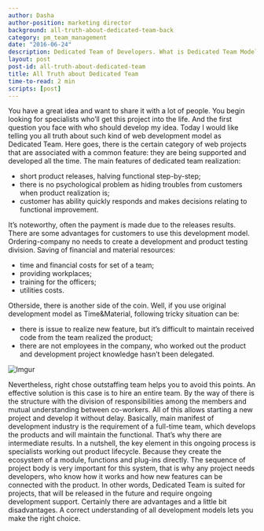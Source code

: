 ```yaml
---
author: Dasha
author-position: marketing director
background: all-truth-about-dedicated-team-back
category: pm_team_management
date: "2016-06-24"
description: Dedicated Team of Developers. What is Dedicated Team Model?
layout: post
post-id: all-truth-about-dedicated-team
title: All Truth about Dedicated Team
time-to-read: 2 min
scripts: [post]
---
```


You have a great idea and want to share it with a lot of people. You begin looking for specialists who’ll get this project into the life. And the first question you face with who should develop my idea. Today I would like telling you all truth about such kind of web development model as Dedicated Team.
Here goes, there is the certain category of web projects that are associated with a common feature: they are being supported and developed all the time. The main features of dedicated team realization:

* short product releases, halving functional step-by-step;
* there is no psychological problem as hiding troubles from customers when product realization is;
* customer has ability quickly responds and makes decisions relating to functional improvement.

It’s noteworthy, often the payment is made due to the releases results. There are some advantages for customers to use this development model. Ordering-company no needs to create a development and product testing division. Saving of financial and material resources:

* time and financial costs for set of a team;
* providing workplaces;
* training for the officers;
* utilities costs.

Otherside, there is another side of the coin. Well, if you use original development model as Time&Material, following tricky situation can be:

* there is issue to realize new feature, but it’s difficult to maintain received code from the team realized the product;
* there are not employees in the company, who worked out the product and development project knowledge hasn’t been delegated.

![Imgur](https://i.imgur.com/uGUfzve.jpg)

Nevertheless, right chose outstaffing team helps you to avoid this points. An effective solution is this case is to hire an entire team. By the way of there is the structure with the division of responsibilities among the members and mutual understanding between co-workers. All of this allows starting a new project and develop it without delay. Basically, main manifest of development industry is the requirement of a full-time team, which develops the products and will maintain the functional. That’s why there are intermediate results. 
In a nutshell, the key element in this ongoing process is specialists working out product lifecycle. Because they create the ecosystem of a module, functions and plug-ins directly. The sequence of project body is very important for this system, that is why any project needs developers, who know how it works and how new features can be connected with the product.
In other words, Dedicated Team is suited for projects, that will be released in the future and require ongoing development support. Certainly there are advantages and a little bit disadvantages. A correct understanding of all development models lets you make the right choice.
